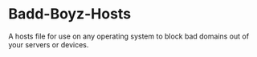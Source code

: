 # Badd-Boyz-Hosts
A hosts file for use on any operating system to block bad domains out of your servers or devices.
